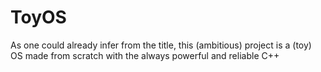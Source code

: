 # ToyOS
As one could already infer from the title, this (ambitious) project is a (toy) OS made from scratch with the always powerful and reliable C++
